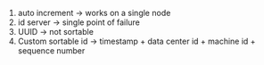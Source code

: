 ---
---

1. auto increment -> works on a single node 
2. id server -> single point of failure 
3. UUID -> not sortable 
4. Custom sortable id -> timestamp + data center id + machine id + sequence number 